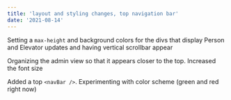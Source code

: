 ```yaml
---
title: 'layout and styling changes, top navigation bar'
date: '2021-08-14'
---
```


Setting a `max-height` and background colors for the divs that display Person and Elevator updates and having vertical scrollbar appear

Organizing the admin view so that it appears closer to the top.  Increased the font size

Added a top `<navBar />`.  Experimenting with color scheme (green and red right now)